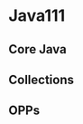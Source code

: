# Java111

Core Java
--------------------------------------------
Collections
-------------------------------------------------
OPPs
---------------
